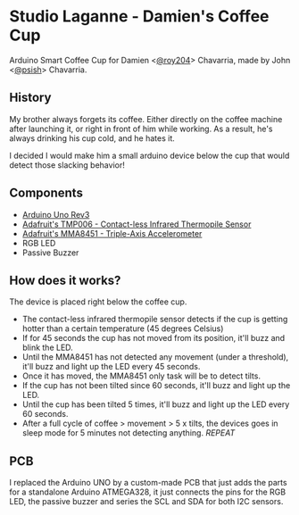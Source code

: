 # Studio Laganne - Damien's Coffee Cup
Arduino Smart Coffee Cup for Damien <[@roy204](http://github.com/roy204)> Chavarria, made by John <[@psish](http://github.com/psish)> Chavarria.

## History
My brother always forgets its coffee. Either directly on the coffee machine after launching it, or right in front of him while working. As a result, he's always drinking his cup cold, and he hates it.

I decided I would make him a small arduino device below the cup that would detect those slacking behavior!

## Components
- [Arduino Uno Rev3](https://store.arduino.cc/arduino-uno-rev3)
- [Adafruit's TMP006 - Contact-less Infrared Thermopile Sensor](https://www.adafruit.com/product/1296)
- [Adafruit's MMA8451 - Triple-Axis Accelerometer](https://www.adafruit.com/product/2019)
- RGB LED
- Passive Buzzer

## How does it works?
The device is placed right below the coffee cup.
- The contact-less infrared thermopile sensor detects if the cup is getting hotter than a certain temperature (45 degrees Celsius)
- If for 45 seconds the cup has not moved from its position, it'll buzz and blink the LED.
- Until the MMA8451 has not detected any movement (under a threshold), it'll buzz and light up the LED every 45 seconds.
- Once it has moved, the MMA8451 only task will be to detect tilts.
- If the cup has not been tilted since 60 seconds, it'll buzz and light up the LED.
- Until the cup has been tilted 5 times, it'll buzz and light up the LED every 60 seconds.
- After a full cycle of coffee > movement > 5 x tilts, the devices goes in sleep mode for 5 minutes not detecting anything.
*REPEAT*

## PCB
I replaced the Arduino UNO by a custom-made PCB that just adds the parts for a standalone Arduino ATMEGA328, it just connects the pins for the RGB LED, the passive buzzer and series the SCL and SDA for both I2C sensors.
